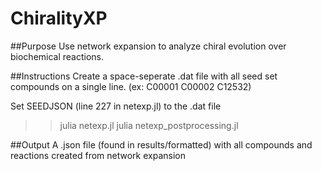 # ChiralityXP

##Purpose
Use network expansion to analyze chiral evolution over biochemical reactions.

##Instructions
Create a space-seperate .dat file with all seed set compounds on a single line. (ex: C00001 C00002 C12532) 

Set SEEDJSON (line 227 in netexp.jl) to the .dat file

>> julia netexp.jl
>> julia netexp_postprocessing.jl

##Output
A .json file (found in results/formatted) with all compounds and reactions created from network expansion
